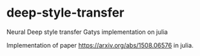 # deep-style-transfer
Neural Deep style transfer Gatys implementation on julia

Implementation of paper https://arxiv.org/abs/1508.06576 in julia.
